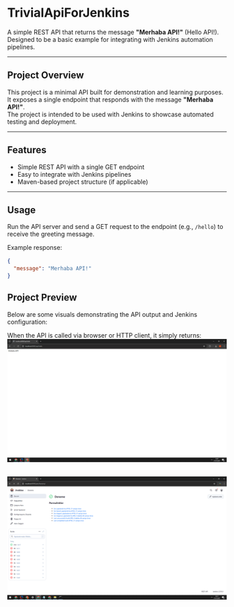 # TrivialApiForJenkins

A simple REST API that returns the message **"Merhaba API!"** (Hello API!).  
Designed to be a basic example for integrating with Jenkins automation pipelines.

---

## Project Overview

This project is a minimal API built for demonstration and learning purposes.  
It exposes a single endpoint that responds with the message **"Merhaba API!"**.  
The project is intended to be used with Jenkins to showcase automated testing and deployment.

---

## Features

- Simple REST API with a single GET endpoint  
- Easy to integrate with Jenkins pipelines  
- Maven-based project structure (if applicable)  

---



## Usage

Run the API server and send a GET request to the endpoint (e.g., `/hello`) to receive the greeting message.

Example response:
```json
{
  "message": "Merhaba API!"
}
```
## Project Preview
Below are some visuals demonstrating the API output and Jenkins configuration:

When the API is called via browser or HTTP client, it simply returns:
![API Output](MerhabaAPI.PNG)





![Jenkins Configuration](successfulconfiguration.PNG)
---




